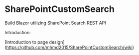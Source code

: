 # SharePointCustomSearch
Build Blazor utilizing SharePoint Search REST API 

Introduction:

[Introduction to page design] (https://github.com/mhmd2015/SharePointCustomSearch/wiki)


